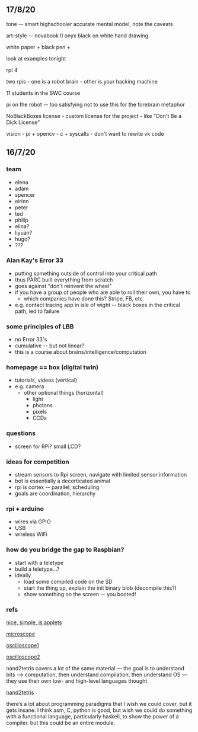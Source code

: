 ## 17/8/20

tone -- smart highschooler
accurate mental model, note the caveats

art-style -- novabook II onyx
black on white hand drawing

white paper + black pen + 

look at examples tonight

rpi 4

two rpis
	- one is a robot brain
	- other is your hacking machine

11 students in the SWC course

pi on the robot -- too satisfying not to use this for the forebrain metaphor

NoBlackBoxes license
	- custom license for the project
	- like "Don't Be a Dick License"
	
vision
	- pi + opencv
	- c + syscalls
	- don't want to rewite vk code

## 16/7/20

### team
- elena
- adam
- spencer
- eirinn
- peter
- ted
- philip
- elina?
- liyuan?
- hugo? 
- ???

### Alan Kay's Error 33
- putting something outside of control into your critical path
- thus PARC built everything from scratch
- goes against "don't reinvent the wheel"
- if you have a group of people who are able to roll their own, you have to
	- which companies have done this? Stripe, FB, etc. 
- e.g. contact tracing app in isle of wight -- black boxes in the critical path, led to failure

### some principles of LBB
- no Error 33's
- cumulative -- but not linear?
- this is a course about brains/intelligence/computation

### homepage == box (digital twin)
- tutorials, videos (vertical)
- e.g. camera
	- other optional things (horizontal)
		- light
		- photons
		- pixels
		- CCDs

### questions
- screen for RPi? small LCD?

### ideas for competition
- stream sensors to Rpi screen, navigate with limited sensor information
- bot is essentially a decorticated animal
- rpi is cortex -- parallel, scheduling
- goals are coordination, hierarchy

### rpi + arduino
- wires via GPIO
- USB
- wireless WiFi

### how do you bridge the gap to Raspbian?
- start with a teletype
- build a teletype...?
- ideally
	- load some compiled code on the SD
	- start the thing up, explain the init binary blob (decompile this?)
	- show something on the screen -- you booted! 

### refs

[nice, simple, js applets](https://probmods.org/)

[microscope](https://hackaday.io/project/11429-internet-of-things-microscope)

[oscilloscope1](https://www.scopefun.com/)

[oscilloscope2](https://www.crowdsupply.com/andy-haas/haasoscope)


nand2tetris covers a lot of the same material — the goal is to understand bits —> computation, then understand compilation, then understand OS — they use their own low- and high-level languages thought

[nand2tetris](https://www.nand2tetris.org/project12)

there’s a lot about programming paradigms that I wish we could cover, but it gets insane. I think asm, C, python is good, but wish we could do something with a functional language, particularly haskell, to show the power of a compiler. but this could be an entire module.
